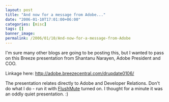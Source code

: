 ```yaml
---
layout: post
title: "And now for a message from Adobe..."
date: "2006-01-10T17:01:00+06:00"
categories: [misc]
tags: []
banner_image: 
permalink: /2006/01/10/And-now-for-a-message-from-Adobe
---
```


I'm sure many other blogs are going to be posting this, but I wanted to pass on this Breeze presentation from Shantanu Narayen, Adobe President and COO. 

Linkage here: <a href="http://adobe.breezecentral.com/drupdate0106/">http://adobe.breezecentral.com/drupdate0106/</a>

The presentation relates directly to Adobe and Developer Relations. Don't do what I do - run it with <a href="http://www.indev.no/">FlushMute</a> turned on. I thought for a minute it was an oddly quiet presentation. :)